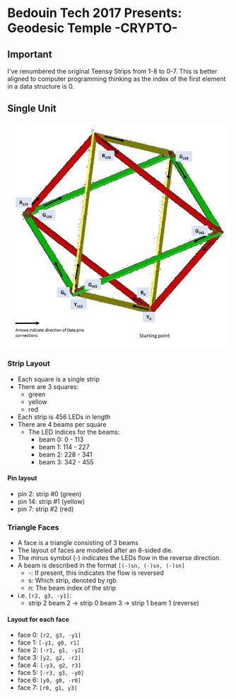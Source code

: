 # Bedouin Tech 2017 Presents: Geodesic Temple -CRYPTO-

## Important

I've renumbered the original Teensy Strips from 1-8 to 0-7. This is better aligned to computer programming thinking as the index of the first element in a data structure is 0.

## Single Unit

![Single Unit](./assets/singleUnitLayout.png)

### Strip Layout

- Each square is a single strip
- There are 3 squares:
  - green
  - yellow
  - red
- Each strip is 456 LEDs in length
- There are 4 beams per square
  - The LED indices for the beams:
    - beam 0: 0 - 113
    - beam 1: 114 - 227
    - beam 2: 228 - 341
    - beam 3: 342 - 455

#### Pin layout

- pin 2:  strip #0  (green)
- pin 14: strip #1 (yellow)
- pin 7:  strip #2 (red)

### Triangle Faces

- A face is a triangle consisting of 3 beams
- The layout of faces are modeled after an 8-sided die.
- The minus symbol (-) indicates the LEDs flow in the reverse direction.
- A beam is described in the format `[(-)sn, (-)sn, (-)sn]`
  - -: If present, this indicates the flow is reversed
  - s: Which strip, denoted by rgb
  - n: The beam index of the strip
- i.e. `[r2, g3, -y1]`:
  - strip 2 beam 2 -> strip 0 beam 3 -> strip 1 beam 1 (reverse)

#### Layout for each face

- face 0: `[r2, g3, -y1]`
- face 1: `[-y1, g0, r1]`
- face 2: `[-r1, g1, -y2]`
- face 3: `[y2, g2, -r2]`
- face 4: `[-y3, g2, r3]`
- face 5: `[-r3, g3, -y0]`
- face 6: `[y0, g0, -r0]`
- face 7: `[r0, g1, y3]`
